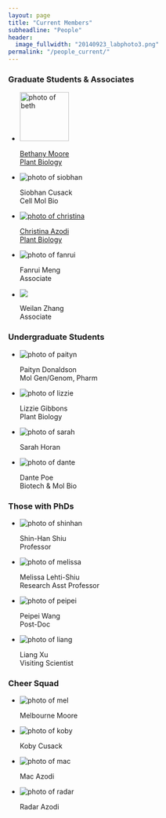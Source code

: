 ```yaml
---
layout: page
title: "Current Members"
subheadline: "People"
header:
  image_fullwidth: "20140923_labphoto3.png"
permalink: "/people_current/"
---
```


<head>
  <base href="https://ShiuLab.github.io/images/people/">
</head>

<H3>Graduate Students & Associates</H3>
<ul class="small-block-grid-2 medium-block-grid-3 large-block-grid-4">
  <li><a href="https://github.com/bmmoore43">
    <img src="beth.jpg" alt='photo of beth' width="100"><p>Bethany Moore<br>Plant Biology</p></a></li>
  <li><img src="siobhan.jpg" alt='photo of siobhan'><p>Siobhan Cusack<br>Cell Mol Bio</p></li>
  <li><a href="https://azodichr.github.io/">
    <img src="christina.jpg" alt='photo of christina'><p>Christina Azodi<br>Plant Biology</p></a></li>
  <li><img src="fanrui.jpg" alt='photo of fanrui'><p>Fanrui Meng<br>Associate</p></li>
  <li><img src="weilan.jpg"><p>Weilan Zhang<br>Associate</p></li>
</ul>

<H3>Undergraduate Students</H3>
<ul class="small-block-grid-2 medium-block-grid-3 large-block-grid-4">
  <li><img src="paityn.png" alt='photo of paityn'><p>Paityn Donaldson<br>Mol Gen/Genom, Pharm</p></li>
  <li><img src="lizzie.png" alt='photo of lizzie'><p>Lizzie Gibbons<br>Plant Biology</p></li>
  <li><img src="sarah.png" alt='photo of sarah'><p>Sarah Horan</p></li>
  <li><img src="dante.jpg" alt='photo of dante'><p>Dante Poe<br>Biotech & Mol Bio</p></li>
</ul>

<H3>Those with PhDs</H3>
<html>
<body>
<ul class="small-block-grid-2 medium-block-grid-3 large-block-grid-4">
  <li><img src="shinhan.png" alt='photo of shinhan'><p>Shin-Han Shiu<br>Professor</p></li>
  <li><img src="melissa.jpg" alt='photo of melissa'><p>Melissa Lehti-Shiu<br>Research Asst Professor</p></li>
  <li><img src="peipei.jpg" alt='photo of peipei'><p>Peipei Wang<br>Post-Doc</p></li>
  <li><img src="liang.jpg" alt='photo of liang'><p>Liang Xu<br>Visiting Scientist</p></li>
</ul>

<H3>Cheer Squad</H3>
<ul class="small-block-grid-2 medium-block-grid-3 large-block-grid-4">
  <li><img src="mel.jpg" alt='photo of mel'><p>Melbourne Moore</p></li>
  <li><img src="koby.jpg" alt='photo of koby'><p>Koby Cusack</p></li>
  <li><img src="mac.png" alt='photo of mac'><p>Mac Azodi</p></li>
  <li><img src="radar.jpg" alt='photo of radar'><p>Radar Azodi</p></li>
</ul>
</body>
</html>
